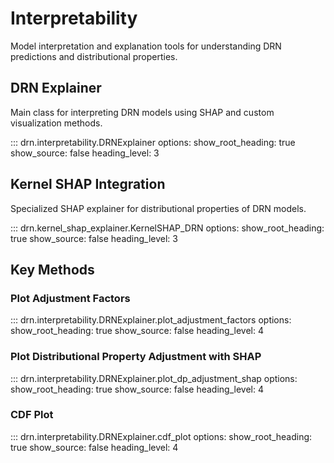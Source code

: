# Interpretability

Model interpretation and explanation tools for understanding DRN predictions and distributional properties.

## DRN Explainer

Main class for interpreting DRN models using SHAP and custom visualization methods.

::: drn.interpretability.DRNExplainer
    options:
      show_root_heading: true
      show_source: false
      heading_level: 3

## Kernel SHAP Integration

Specialized SHAP explainer for distributional properties of DRN models.

::: drn.kernel_shap_explainer.KernelSHAP_DRN
    options:
      show_root_heading: true
      show_source: false
      heading_level: 3

## Key Methods

### Plot Adjustment Factors

::: drn.interpretability.DRNExplainer.plot_adjustment_factors
    options:
      show_root_heading: true
      show_source: false
      heading_level: 4

### Plot Distributional Property Adjustment with SHAP

::: drn.interpretability.DRNExplainer.plot_dp_adjustment_shap
    options:
      show_root_heading: true
      show_source: false
      heading_level: 4

### CDF Plot

::: drn.interpretability.DRNExplainer.cdf_plot
    options:
      show_root_heading: true
      show_source: false
      heading_level: 4